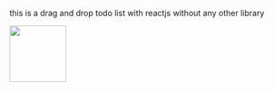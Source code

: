 this is a drag and drop todo list with reactjs without any other library

<img align="left" width="100" height="100" src="/home/neda/Documents/DailyProject/reactjs-todo-list/node_modules/ProjectView.jpg">
